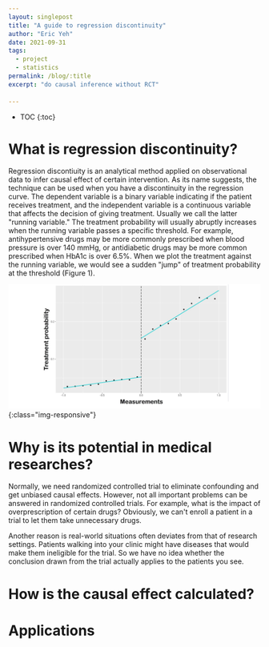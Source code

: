 ```yaml
---
layout: singlepost
title: "A guide to regression discontinuity"
author: "Eric Yeh"
date: 2021-09-31
tags: 
  - project
  - statistics
permalink: /blog/:title
excerpt: "do causal inference without RCT"

---
```


* TOC
{:toc}

# What is regression discontinuity?

<p>Regression discontiuity is an analytical method applied on observational data to infer causal effect of certain intervention.
As its name suggests, the technique can be used when you have a discontinuity in the regression curve.
The dependent variable is a binary variable indicating if the patient receives treatment, and the independent variable is a continuous variable that affects the decision of giving treatment. Usually we call the latter "running variable." The treatment probability will usually abruptly increases when the running variable passes a specific threshold. 
For example, antihypertensive drugs may be more commonly prescribed when blood pressure is over 140 mmHg, or antidiabetic drugs may be more common prescribed when HbA1c is over 6.5%.
When we plot the treatment against the  running variable, we would see a sudden "jump" of treatment probability at the threshold (Figure 1).

![Figure 1](/assets/img/rdd.jpg){:class="img-responsive"}

</p>

# Why is its potential in medical researches?

<p>Normally, we need randomized controlled trial to eliminate confounding and get unbiased causal effects. 
However, not all important problems can be answered in randomized controlled trials. 
For example, what is the impact of overprescription of certain drugs?
Obviously, we can't enroll a patient in a trial to let them take unnecessary drugs.</p>

<p>Another reason is real-world situations often deviates from that of research settings. 
Patients walking into your clinic might have diseases that would make them ineligible for the trial. 
So we have no idea whether the conclusion drawn from the trial actually applies to the patients you see.
</p>

# How is the causal effect calculated?

# Applications
